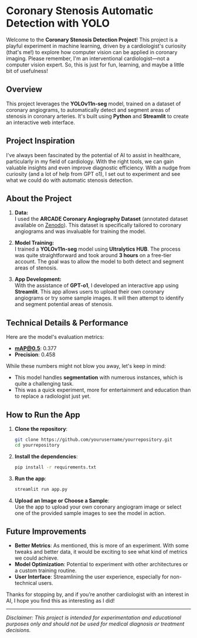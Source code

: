 # Coronary Stenosis Automatic Detection with YOLO

Welcome to the **Coronary Stenosis Detection Project**! This project is a playful experiment in machine learning, driven by a cardiologist's curiosity (that's me!) to explore how computer vision can be applied in coronary imaging. Please remember, I'm an interventional cardiologist—not a computer vision expert. So, this is just for fun, learning, and maybe a little bit of usefulness!

## Overview
This project leverages the **YOLOv11n-seg** model, trained on a dataset of coronary angiograms, to automatically detect and segment areas of stenosis in coronary arteries. It's built using **Python** and **Streamlit** to create an interactive web interface.

## Project Inspiration
I've always been fascinated by the potential of AI to assist in healthcare, particularly in my field of cardiology. With the right tools, we can gain valuable insights and even improve diagnostic efficiency. With a nudge from curiosity (and a lot of help from GPT o1), I set out to experiment and see what we could do with automatic stenosis detection. 

## About the Project
1. **Data:**  
   I used the **ARCADE Coronary Angiography Dataset** (annotated dataset available on [Zenodo](https://zenodo.org/records/8386059)). This dataset is specifically tailored to coronary angiograms and was invaluable for training the model.
   
2. **Model Training:**  
   I trained a **YOLOv11n-seg** model using **Ultralytics HUB**. The process was quite straightforward and took around **3 hours** on a free-tier account. The goal was to allow the model to both detect and segment areas of stenosis.

3. **App Development:**  
   With the assistance of **GPT-o1**, I developed an interactive app using **Streamlit**. This app allows users to upload their own coronary angiograms or try some sample images. It will then attempt to identify and segment potential areas of stenosis. 

## Technical Details & Performance
Here are the model's evaluation metrics:
- **mAP@0.5**: 0.377
- **Precision**: 0.458

While these numbers might not blow you away, let's keep in mind:
- This model handles **segmentation** with numerous instances, which is quite a challenging task.
- This was a quick experiment, more for entertainment and education than to replace a radiologist just yet. 

## How to Run the App
1. **Clone the repository**:
    ```bash
    git clone https://github.com/yourusername/yourrepository.git
    cd yourrepository
    ```

2. **Install the dependencies**:
    ```bash
    pip install -r requirements.txt
    ```

3. **Run the app**:
    ```bash
    streamlit run app.py
    ```

4. **Upload an Image or Choose a Sample**:  
   Use the app to upload your own coronary angiogram image or select one of the provided sample images to see the model in action.

## Future Improvements
- **Better Metrics**: As mentioned, this is more of an experiment. With some tweaks and better data, it would be exciting to see what kind of metrics we could achieve.
- **Model Optimization**: Potential to experiment with other architectures or a custom training routine.
- **User Interface**: Streamlining the user experience, especially for non-technical users.

Thanks for stopping by, and if you’re another cardiologist with an interest in AI, I hope you find this as interesting as I did!

---
_Disclaimer: This project is intended for experimentation and educational purposes only and should not be used for medical diagnosis or treatment decisions._
